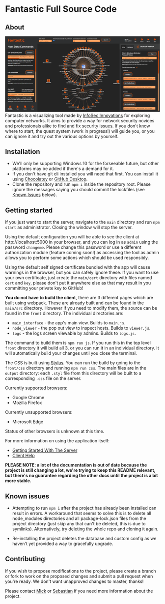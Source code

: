 # Fantastic Full Source Code

## About

![Fantastic UI](packages/fantastic-help/images/fantastic-ui.png)
Fantastic is a visualizing tool made by [InfoSec Innovations](https://www.infosecinnovations.com/) for exploring computer networks. It aims to provide a way for network security novices and professionals alike to find and fix security issues. If you don't know where to start, the quest system (work in progress!) will guide you, or you can ignore it and try out the various options by yourself.

## Installation

- We'll only be supporting Windows 10 for the forseeable future, but other platforms may be added if there's a demand for it.
- If you don't have git cli installed you will need that first. You can install it using [Chocolatey](https://chocolatey.org/packages/git) or [GitHub Desktop](https://desktop.github.com/).
- Clone the repository and run `npm i` inside the repository root. Please ignore the messages saying you should commit the lockfiles (see [Known Issues](#known-issues) below).

## Getting started

If you just want to start the server, navigate to the `main` directory and run `npm start` as administrator. Closing the window will stop the server.

Using the default configuration you will be able to see the client at http://localhost:5000 in your browser, and you can log in as `admin` using the password `changeme`. Please change this password or use a different authorization module (feature coming soon!) as accessing the tool as admin allows you to perform some actions which should be used responsibly.

Using the default self signed certificate bundled with the app will cause warnings in the browser, but you can safely ignore these. If you want to use your own certificate, just create the `main/cert` directory with files named `cert` and `key`, please don't put it anywhere else as that may result in you committing your private key to GitHub!

**You do not have to build the client**, there are 3 different pages which are built using webpack. These are already built and can be found in the `main/src` directory. However if you need to modify them, the source can be found in the `front` directory. The individual directories are: 
  - `main_interface` - the app's main view. Builds to `main.js`.
  - `node_viewer` - the pop out view to inspect hosts. Builds to `viewer.js`.
  - `logs` - the logs screen viewable by admins. Builds to `logs.js`.

The command to build them is `npm run js`. If you run this in the top level `front` directory it will build all 3, or you can run it in an individual directory. It will automatically build your changes until you close the terminal.

The CSS is built using [Stylus](https://stylus-lang.com/). You can run the build by going to the `front/css` directory and running `npm run css`. The main files are in the `output` directory: each `.styl` file from this directory will be built to a corresponding `.css` file on the server.

Currently supported browsers:
  - Google Chrome
  - Mozilla Firefox

Currently unsupported browsers:
  - Microsoft Edge

Status of other browsers is unknown at this time.

For more information on using the application itself:
- [Getting Started With The Server](packages/fantastic-help/starting_server.md)
- [Client Help](packages/fantastic-help/index.md)

**PLEASE NOTE: a lot of the documentation is out of date because the project is still changing a lot, we're trying to keep this README relevant, but there's no guarantee regarding the other docs until the project is a bit more stable.**

## Known issues

- Attempting to run `npm i` after the project has already been installed can result in errors. A workaround that seems to solve this is to delete all node_modules directories and all package-lock.json files from the project directory (just skip any that can't be deleted, this is due to symlinks). Alternatively, try deleting the whole repo and cloning it again.

- Re-installing the project deletes the database and custom config as we haven't yet provided a way to gracefully upgrade.

## Contributing

If you wish to propose modifications to the project, please create a branch or fork to work on the proposed changes and submit a pull request when you're ready. We don't want unapproved changes to master, thanks!

Please contact [Mick](https://github.com/besimorhino) or [Sebastian](https://github.com/sebovzeoueb) if you need more information about the project.
